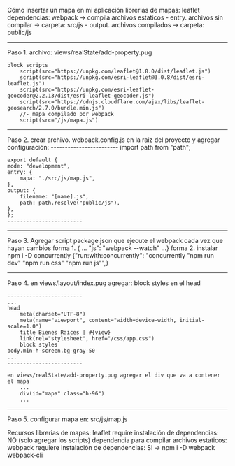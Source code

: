 Cómo insertar un mapa en mi aplicación 
    librerias de mapas: leaflet
    dependencias: webpack -> compila archivos estaticos 
        - entry. archivos sin compilar -> carpeta: src/js
        - output. archivos compilados -> carpeta: public/js

-----------------------------------------------------------
Paso 1. 
    archivo: views/realState/add-property.pug

    block scripts 
        script(src="https://unpkg.com/leaflet@1.8.0/dist/leaflet.js")
        script(src="https://unpkg.com/esri-leaflet@3.0.8/dist/esri-leaflet.js")
        script(src="https://unpkg.com/esri-leaflet-geocoder@2.2.13/dist/esri-leaflet-geocoder.js")
        script(src="https://cdnjs.cloudflare.com/ajax/libs/leaflet-geosearch/2.7.0/bundle.min.js")
        //- mapa compilado por webpack
        script(src="/js/mapa.js")
-----------------------------------------------------------
Paso 2. 
    crear archivo. webpack.config.js en la raiz del proyecto y agregar configuración:
    ------------------------
    import path from "path";

    export default {
    mode: "development",
    entry: {
        mapa: "./src/js/map.js",
    },
    output: {
        filename: "[name].js",
        path: path.resolve("public/js"),
    },
    };
    ------------------------

-----------------------------------------------------------
Paso 3. Agregar script package.json que ejecute el webpack cada vez que hayan cambios 
    forma 1. 
         { ... "js": "webpack --watch" ...}
    forma 2. instalar npm i -D concurrently
         {"run:with:concurrently": "concurrently \"npm run dev\" \"npm run css\" \"npm run js\"",}

-----------------------------------------------------------
Paso 4. 
    en views/layout/index.pug agregar: block styles en el head 

    ------------------------
    ...
    head
        meta(charset="UTF-8")
        meta(name="viewport", content="width=device-width, initial-scale=1.0")
        title Bienes Raices | #{view}
        link(rel="stylesheet", href="/css/app.css")
        block styles
    body.min-h-screen.bg-gray-50 
    ...
    ------------------------

    en views/realState/add-property.pug agregar el div que va a contener el mapa 
        ...
        div(id="mapa" class="h-96")
        ...
-----------------------------------------------------------
Paso 5. configurar mapa en: src/js/map.js




Recursos 
    librerias de mapas: leaflet
        require instalación de dependencias: NO (solo agregar los scripts)
    dependencia para compilar archivos estaticos: webpack
        requiere instalación de dependencias: SI -> npm i -D webpack webpack-cli


